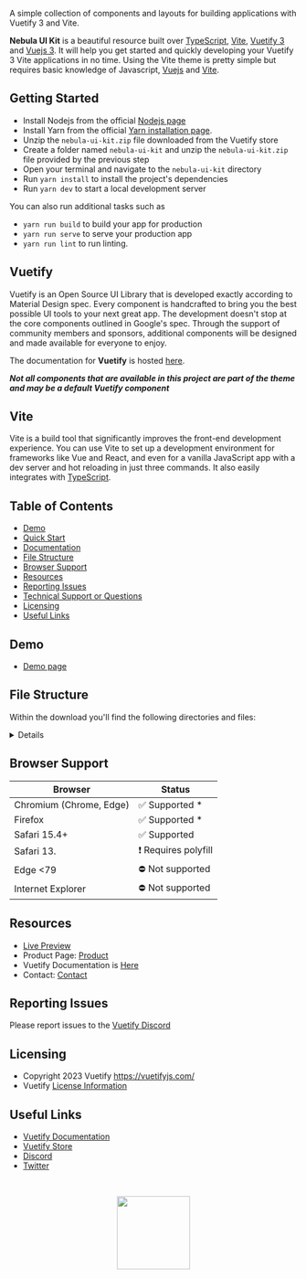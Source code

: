 
A simple collection of components and layouts for building applications with Vuetify 3 and Vite.

**Nebula UI Kit** is a beautiful resource built over [TypeScript](https://www.typescriptlang.org/), [Vite](https://vitejs.dev/guide/), [Vuetify 3](https://vuetifyjs.com/) and [Vuejs 3](https://vuejs.org/). It will help you get started and quickly developing your Vuetify 3 Vite applications in no time. Using the Vite theme is pretty simple but requires basic knowledge of Javascript, [Vuejs](https://vuejs.org) and [Vite](https://vitejs.dev/guide/).

## Getting Started

- Install Nodejs from the official [Nodejs page](https://nodejs.org/en/)
- Install Yarn from the official [Yarn installation page](https://classic.yarnpkg.com/en/docs/install/#windows-stable).
- Unzip the `nebula-ui-kit.zip` file downloaded from the Vuetify store
- Create a folder named `nebula-ui-kit` and unzip the `nebula-ui-kit.zip` file provided by the previous step
- Open your terminal and navigate to the `nebula-ui-kit` directory
- Run `yarn install` to install the project's dependencies
- Run `yarn dev` to start a local development server

You can also run additional tasks such as

- `yarn run build` to build your app for production
- `yarn run serve` to serve your production app
- `yarn run lint` to run linting.

## Vuetify

Vuetify is an Open Source UI Library that is developed exactly according to Material Design spec. Every component is handcrafted to bring you the best possible UI tools to your next great app. The development doesn't stop at the core components outlined in Google's spec. Through the support of community members and sponsors, additional components will be designed and made available for everyone to enjoy.

The documentation for **Vuetify** is hosted [here](https://vuetifyjs.com/).

***Not all components that are available in this project are part of the theme and may be a default Vuetify component***

## Vite

Vite is a build tool that significantly improves the front-end development experience. You can use Vite to set up a development environment for frameworks like Vue and React, and even for a vanilla JavaScript app with a dev server and hot reloading in just three commands. It also easily integrates with [TypeScript](https://vitejs.dev/guide/features.html#typescript).

## Table of Contents

- [Demo](#demo)
- [Quick Start](#quick-start)
- [Documentation](#documentation)
- [File Structure](#file-structure)
- [Browser Support](#browser-support)
- [Resources](#resources)
- [Reporting Issues](#reporting-issues)
- [Technical Support or Questions](#technical-support-or-questions)
- [Licensing](#licensing)
- [Useful Links](#useful-links)

## Demo

- [Demo page](https://store.vuetifyjs.com/products/nebula-ui-kit/preview)

## File Structure

Within the download you'll find the following directories and files:

<details>

```txt
nebula-ui-kit/
├── .browserslistrc
├── .editorconfig
├── .eslintrc.js
├── .gitignore
├── README.md
├── index.html
├── package.json
├── public
│   ├── favicon.ico
│   └── nebula.png
├── src
│   ├── App.vue
│   ├── assets
│   │   ├── content
│   │   │   └── content4.jpg
│   │   ├── heroheaders
│   │   │   ├── heroheaders1.png
│   │   │   └── heroheaders2.png
│   │   ├── logo.png
│   │   ├── logo.svg
│   │   ├── nebula.png
│   │   └── pricing
│   │       ├── pricing-icon1.png
│   │       └── pricing-icon2.png
│   ├── components
│   │   ├── Logo.vue
│   │   ├── blog
│   │   │   ├── Blog-v1.vue
│   │   │   └── Blog-v2.vue
│   │   ├── call-to-action
│   │   │   ├── CalltoAction-v1.vue
│   │   │   └── CalltoAction-v2.vue
│   │   ├── contact
│   │   │   ├── Contact-v1.vue
│   │   │   └── Contact-v2.vue
│   │   ├── content
│   │   │   ├── Content-v1.vue
│   │   │   ├── Content-v2.vue
│   │   │   ├── Content-v3.vue
│   │   │   └── Content-v4.vue
│   │   ├── ecommerce
│   │   │   ├── Ecommerce-v1.vue
│   │   │   └── Ecommerce-v2.vue
│   │   ├── features
│   │   │   ├── Features-v1.vue
│   │   │   └── Features-v2.vue
│   │   ├── footer
│   │   │   ├── Footer-v1.vue
│   │   │   └── Footer-v2.vue
│   │   ├── gallery
│   │   │   ├── Gallery-v1.vue
│   │   │   └── Gallery-v2.vue
│   │   ├── header
│   │   │   ├── Header-v1.vue
│   │   │   ├── Header-v10.vue
│   │   │   ├── Header-v2.vue
│   │   │   ├── Header-v3.vue
│   │   │   ├── Header-v4.vue
│   │   │   ├── Header-v5.vue
│   │   │   ├── Header-v6.vue
│   │   │   ├── Header-v7.vue
│   │   │   ├── Header-v8.vue
│   │   │   └── Header-v9.vue
│   │   ├── hero-headers
│   │   │   ├── HeroHeaders-v1.vue
│   │   │   └── HeroHeaders-v2.vue
│   │   ├── pricing
│   │   │   ├── PricingTable-v1.vue
│   │   │   └── PricingTable-v2.vue
│   │   ├── team
│   │   │   ├── Team-v1.vue
│   │   │   └── Team-v2.vue
│   │   ├── testimonial
│   │   │   ├── Testimonial-v1.vue
│   │   │   └── Testimonial-v2.vue
│   │   └── title
│   │       ├── Title-v1.vue
│   │       ├── Title-v2.vue
│   │       ├── Title-v3.vue
│   │       ├── Title-v4.vue
│   │       ├── Title-v5.vue
│   │       └── Title-v6.vue
│   ├── layouts
│   │   └── default
│   │       ├── Default.vue
│   │       ├── Drawer.vue
│   │       └── View.vue
│   ├── main.ts
│   ├── plugins
│   │   ├── defaults.ts
│   │   ├── global-components.ts
│   │   ├── index.ts
│   │   └── vuetify.ts
│   ├── router
│   │   └── index.ts
│   ├── styles
│   │   ├── overrides.scss
│   │   └── settings.scss
│   ├── views
│   │   ├── blog
│   │   │   └── index.vue
│   │   ├── call-to-action
│   │   │   └── index.vue
│   │   ├── contact
│   │   │   └── index.vue
│   │   ├── content
│   │   │   └── index.vue
│   │   ├── ecommerce
│   │   │   └── index.vue
│   │   ├── features
│   │   │   └── index.vue
│   │   ├── footer
│   │   │   └── index.vue
│   │   ├── gallery
│   │   │   └── index.vue
│   │   ├── headers
│   │   │   └── index.vue
│   │   ├── hero-headers
│   │   │   └── index.vue
│   │   ├── pricing
│   │   │   └── index.vue
│   │   ├── team
│   │   │   └── index.vue
│   │   ├── testimonial
│   │   │   └── index.vue
│   │   └── title
│   │       └── index.vue
│   └── vite-env.d.ts
├── tsconfig.json
├── tsconfig.node.json
├── vite.config.ts
└── yarn.lock
```

</details>

## Browser Support

| Browser | Status |
| - | - |
| Chromium (Chrome, Edge) | ✅ Supported * |
| Firefox | ✅ Supported * |
| Safari 15.4+ | ✅ Supported |
| Safari 13. | ❗ Requires polyfill |
| Edge <79 | ⛔ Not supported |
| Internet Explorer | ⛔ Not supported |

## Resources

- [Live Preview](https://theme-vite-free.vercel.app/)
- Product Page: [Product](https://store.vuetifyjs.com/products/nebula-ui-kit)
- Vuetify Documentation is [Here](https://vuetifyjs.com/)
- Contact: [Contact](mailto:support@vuetifyjs.com)

## Reporting Issues

Please report issues to the [Vuetify Discord](https://community.vuetifyjs.com)

## Licensing

- Copyright 2023 Vuetify <https://vuetifyjs.com/>
- Vuetify [License Information](https://github.com/vuetifyjs/vuetify/blob/master/LICENSE.md)

## Useful Links

- [Vuetify Documentation](https://vuetifyjs.com/)
- [Vuetify Store](https://store.vuetifyjs.com/)
- [Discord](https://community.vuetifyjs.com)
- [Twitter](https://twitter.com/vuetifyjs)

<br>

<p align="center">
  <img src="https://cdn.vuetifyjs.com/docs/images/logos/v.png" height="128">
</p>
